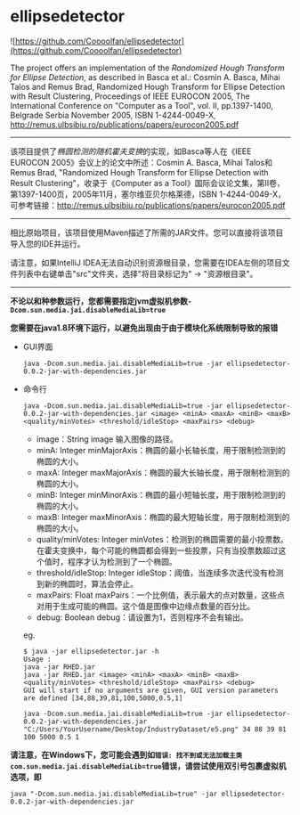 ellipsedetector
===============

![https://github.com/Coooolfan/ellipsedetector](https://github.com/Coooolfan/ellipsedetector)

The project offers an implementation of the *Randomized Hough Transform for Ellipse Detection*, as described in Basca et al.: Cosmin A. Basca, Mihai Talos and Remus Brad, Randomized Hough Transform for Ellipse Detection with Result Clustering, Proceedings of IEEE EUROCON 2005, The International Conference on "Computer as a Tool", vol. II, pp.1397-1400, Belgrade Serbia November 2005, ISBN 1-4244-0049-X, http://remus.ulbsibiu.ro/publications/papers/eurocon2005.pdf

---

该项目提供了*椭圆检测的随机霍夫变换*的实现，如Basca等人在《IEEE EUROCON 2005》会议上的论文中所述：Cosmin A. Basca, Mihai Talos和Remus Brad, "Randomized Hough Transform for Ellipse Detection with Result Clustering"，收录于《Computer as a Tool》国际会议论文集，第II卷，第1397-1400页，2005年11月，塞尔维亚贝尔格莱德，ISBN 1-4244-0049-X，可参考链接：http://remus.ulbsibiu.ro/publications/papers/eurocon2005.pdf

---

相比原始项目，该项目使用Maven描述了所需的JAR文件。您可以直接将该项目导入您的IDE并运行。

请注意，如果IntelliJ IDEA无法自动识别资源根目录，您需要在IDEA左侧的项目文件列表中右键单击"src"文件夹，选择"将目录标记为" -> "资源根目录"。

---
**不论以和种参数运行，您都需要指定jvm虚拟机参数`-Dcom.sun.media.jai.disableMediaLib=true`**

**您需要在java1.8环境下运行，以避免出现由于由于模块化系统限制导致的报错**

- GUI界面
    ```shell
    java -Dcom.sun.media.jai.disableMediaLib=true -jar ellipsedetector-0.0.2-jar-with-dependencies.jar
    ```

- 命令行
    ```shell
    java -Dcom.sun.media.jai.disableMediaLib=true -jar ellipsedetector-0.0.2-jar-with-dependencies.jar <image> <minA> <maxA> <minB> <maxB> <quality/minVotes> <threshold/idleStop> <maxPairs> <debug>
    ```
  
    - image：String image 输入图像的路径。 
    - minA: Integer minMajorAxis：椭圆的最小长轴长度，用于限制检测到的椭圆的大小。
    - maxA: Integer maxMajorAxis：椭圆的最大长轴长度，用于限制检测到的椭圆的大小。
    - minB: Integer minMinorAxis：椭圆的最小短轴长度，用于限制检测到的椭圆的大小。
    - maxB: Integer maxMinorAxis：椭圆的最大短轴长度，用于限制检测到的椭圆的大小。
    - quality/minVotes: Integer minVotes：检测到的椭圆需要的最小投票数。在霍夫变换中，每个可能的椭圆都会得到一些投票，只有当投票数超过这个值时，程序才认为检测到了一个椭圆。
    - threshold/idleStop: Integer idleStop：阈值，当连续多次迭代没有检测到新的椭圆时，算法会停止。
    - maxPairs: Float maxPairs：一个比例值，表示最大的点对数量，这些点对用于生成可能的椭圆。这个值是图像中边缘点数量的百分比。
    - debug: Boolean debug：请设置为1，否则程序不会有输出。

    eg.

    ```shell
    $ java -jar ellipsedetector.jar -h
    Usage :
    java -jar RHED.jar
    java -jar RHED.jar <image> <minA> <maxA> <minB> <maxB> <quality/minVotes> <threshold/idleStop> <maxPairs> <debug>
    GUI will start if no arguments are given, GUI version parameters are defined [34,88,39,81,100,5000,0.5,1]
    ```
    ```shell
    java -Dcom.sun.media.jai.disableMediaLib=true -jar ellipsedetector-0.0.2-jar-with-dependencies.jar "C:/Users/YourUsername/Desktop/IndustryDataset/e5.png" 34 88 39 81 100 5000 0.5 1
    ```
**请注意，在Windows下，您可能会遇到如`错误: 找不到或无法加载主类 com.sun.media.jai.disableMediaLib=true`错误，请尝试使用双引号包裹虚拟机选项，即**
```shell
java "-Dcom.sun.media.jai.disableMediaLib=true" -jar ellipsedetector-0.0.2-jar-with-dependencies.jar
```

